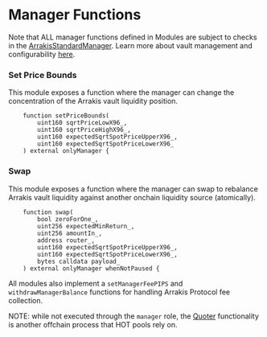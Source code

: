 # Manager Functions

Note that ALL manager functions defined in Modules are subject to checks in the [ArrakisStandardManager](../../arrakisModular/technicalReference/metaVaults/core/contract.ArrakisStandardManager.md). Learn more about vault management and configurability [here](../../arrakisModular/architecture/configuration.md).

### Set Price Bounds

This module exposes a function where the manager can change the concentration of the Arrakis vault liquidity position.

```solidity
    function setPriceBounds(
        uint160 sqrtPriceLowX96_,
        uint160 sqrtPriceHighX96_,
        uint160 expectedSqrtSpotPriceUpperX96_,
        uint160 expectedSqrtSpotPriceLowerX96_
    ) external onlyManager {
```

### Swap

This module exposes a function where the manager can swap to rebalance Arrakis vault liquidity against another onchain liquidity source (atomically).

```solidity
    function swap(
        bool zeroForOne_,
        uint256 expectedMinReturn_,
        uint256 amountIn_,
        address router_,
        uint160 expectedSqrtSpotPriceUpperX96_,
        uint160 expectedSqrtSpotPriceLowerX96_,
        bytes calldata payload_
    ) external onlyManager whenNotPaused {
```

All modules also implement a `setManagerFeePIPS` and `withdrawManagerBalance` functions for handling Arrakis Protocol fee collection.

NOTE: while not executed through the `manager` role, the [Quoter](./quoter.md) functionality is another offchain process that HOT pools rely on.
